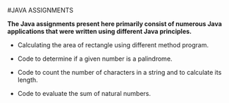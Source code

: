 #JAVA ASSIGNMENTS

**The Java assignments present here primarily consist of numerous Java applications that were written using different Java principles.**

- Calculating the area of rectangle using different method program.


- Code to determine if a given number is a palindrome.


- Code to count the number of characters in a string and to calculate its length.


- Code to evaluate the sum of natural numbers.







